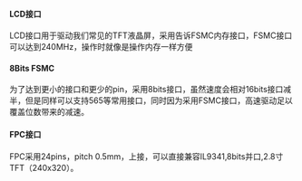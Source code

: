 #### LCD接口
LCD接口用于驱动我们常见的TFT液晶屏，采用告诉FSMC内存接口，FSMC接口可以达到240MHz，操作时就像是操作内存一样方便

#### 8Bits FSMC
为了达到更小的接口和更少的pin，采用8bits接口，虽然速度会相对16bits接口减半，但是同样可以支持565等常用接口，同时因为采用FSMC接口，高速驱动足以覆盖位数带来的减速。

#### FPC接口
FPC采用24pins，pitch 0.5mm，上接，可以直接兼容IL9341,8bits并口,2.8寸TFT（240x320）。

